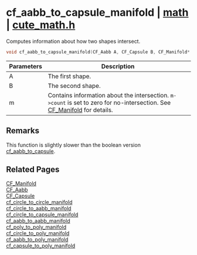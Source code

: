 # cf_aabb_to_capsule_manifold | [math](https://github.com/RandyGaul/cute_framework/blob/master/docs/math_readme.md) | [cute_math.h](https://github.com/RandyGaul/cute_framework/blob/master/include/cute_math.h)

Computes information about how two shapes intersect.

```cpp
void cf_aabb_to_capsule_manifold(CF_Aabb A, CF_Capsule B, CF_Manifold* m);
```

Parameters | Description
--- | ---
A | The first shape.
B | The second shape.
m | Contains information about the intersection. `m->count` is set to zero for no-intersection. See [CF_Manifold](https://github.com/RandyGaul/cute_framework/blob/master/docs/math/cf_manifold.md) for details.

## Remarks

This function is slightly slower than the boolean version [cf_aabb_to_capsule](https://github.com/RandyGaul/cute_framework/blob/master/docs/math/cf_aabb_to_capsule.md).

## Related Pages

[CF_Manifold](https://github.com/RandyGaul/cute_framework/blob/master/docs/math/cf_manifold.md)  
[CF_Aabb](https://github.com/RandyGaul/cute_framework/blob/master/docs/math/cf_aabb.md)  
[CF_Capsule](https://github.com/RandyGaul/cute_framework/blob/master/docs/math/cf_capsule.md)  
[cf_circle_to_circle_manifold](https://github.com/RandyGaul/cute_framework/blob/master/docs/math/cf_circle_to_circle_manifold.md)  
[cf_circle_to_aabb_manifold](https://github.com/RandyGaul/cute_framework/blob/master/docs/math/cf_circle_to_aabb_manifold.md)  
[cf_circle_to_capsule_manifold](https://github.com/RandyGaul/cute_framework/blob/master/docs/math/cf_circle_to_capsule_manifold.md)  
[cf_aabb_to_aabb_manifold](https://github.com/RandyGaul/cute_framework/blob/master/docs/math/cf_aabb_to_aabb_manifold.md)  
[cf_poly_to_poly_manifold](https://github.com/RandyGaul/cute_framework/blob/master/docs/math/cf_poly_to_poly_manifold.md)  
[cf_circle_to_poly_manifold](https://github.com/RandyGaul/cute_framework/blob/master/docs/math/cf_circle_to_poly_manifold.md)  
[cf_aabb_to_poly_manifold](https://github.com/RandyGaul/cute_framework/blob/master/docs/math/cf_aabb_to_poly_manifold.md)  
[cf_capsule_to_poly_manifold](https://github.com/RandyGaul/cute_framework/blob/master/docs/math/cf_capsule_to_poly_manifold.md)  
